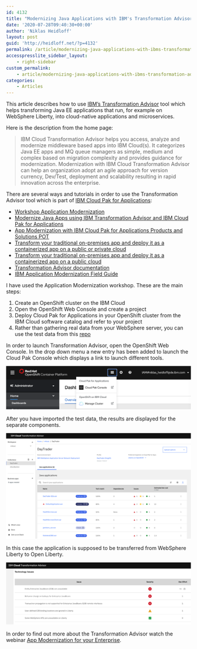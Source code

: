 ```yaml
---
id: 4132
title: "Modernizing Java Applications with IBM's Transformation Advisor"
date: '2020-07-28T09:40:30+00:00'
author: 'Niklas Heidloff'
layout: post
guid: 'http://heidloff.net/?p=4132'
permalink: /article/modernizing-java-applications-with-ibms-transformation-advisor/
accesspresslite_sidebar_layout:
    - right-sidebar
custom_permalink:
    - article/modernizing-java-applications-with-ibms-transformation-advisor/
categories:
    - Articles
---
```


This article describes how to use [IBM’s Transformation Advisor](https://www.ibm.com/us-en/marketplace/cloud-transformation-advisor) tool which helps transforming Java EE applications that run, for example on WebSphere Liberty, into cloud-native applications and microservices.

Here is the description from the home page:

> IBM Cloud Transformation Advisor helps you access, analyze and modernize middleware based apps into IBM Cloud(s). It categorizes Java EE apps and MQ queue managers as simple, medium and complex based on migration complexity and provides guidance for modernization. Modernization with IBM Cloud Transformation Advisor can help an organization adopt an agile approach for version currency, Dev/Test, deployment and scalability resulting in rapid innovation across the enterprise.

There are several ways and tutorials in order to use the Transformation Advisor tool which is part of [IBM Cloud Pak for Applications](https://www.ibm.com/demos/collection/Cloud-Pak-for-Applications/?lc=en):

- [Workshop Application Modernization](https://ibm-developer.gitbook.io/cloudpakforapplications-appmod/#application-modernization)
- [Modernize Java Apps using IBM Transformation Advisor and IBM Cloud Pak for Applications](https://www.ibm.com/cloud/garage/dte/tutorial/cloud-enabled-use-case-modernize-java-apps-using-ibm-transformation-advisor-and-cloud-pak)
- [App Modernization with IBM Cloud Pak for Applications Products and Solutions POT](https://bluedemos.com/show/2459)
- [Transform your traditional on-premises app and deploy it as a containerized app on a public or private cloud](https://developer.ibm.com/patterns/app-modernization-transformation-advisor-cloud-private/)
- [Transform your traditional on-premises app and deploy it as a containerized app on a public cloud](https://developer.ibm.com/technologies/java/patterns/modernize-apps-with-ibm-transformation-advisor)
- [Transformation Advisor documentation](https://www.ibm.com/support/knowledgecenter/en/SS5Q6W/welcome.html)
- [IBM Application Modernization Field Guide](https://www.ibm.com/cloud/architecture/files/app-modernization-field-guide.pdf)

I have used the Application Modernization workshop. These are the main steps:

1. Create an OpenShift cluster on the IBM Cloud
2. Open the OpenShift Web Console and create a project
3. Deploy Cloud Pak for Applications in your OpenShift cluster from the IBM Cloud software catalog and refer to your project
4. Rather than gathering real data from your WebSphere server, you can use the test data from this [repo](https://github.com/eswarak/modernizeapplication-ta)

In order to launch Transformation Advisor, open the OpenShift Web Console. In the drop down menu a new entry has been added to launch the Cloud Pak Console which displays a link to launch different tools.

![image](/assets/img/2020/07/transformationadvisor1.png)

After you have imported the test data, the results are displayed for the separate components.

![image](/assets/img/2020/07/transformationadvisor2.png)

In this case the application is supposed to be transferred from WebSphere Liberty to Open Liberty.

![image](/assets/img/2020/07/transformationadvisor3.png)

In order to find out more about the Transformation Advisor watch the webinar [App Modernization for your Enterprise](https://www.youtube.com/watch?v=XMh2zhMUQ4w).